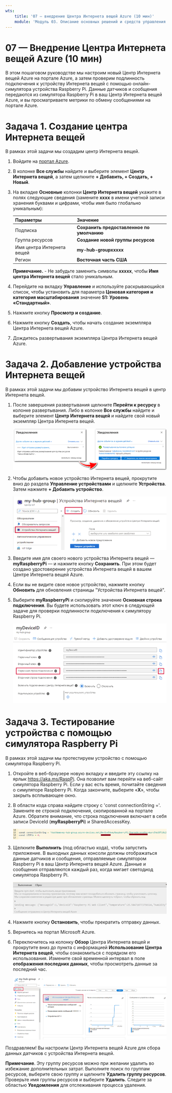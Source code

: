 ```yaml
---
wts:
    title: '07 — внедрение Центра Интернета вещей Azure (10 мин)'
    module: 'Модуль 03. Описание основных решений и средств управления'
---
```

# 07 — Внедрение Центра Интернета вещей Azure (10 мин)

В этом пошаговом руководстве мы настроим новый Центр Интернета вещей Azure на портале Azure, а затем проверим подлинность подключения к устройству Интернета вещей с помощью онлайн-симулятора устройства Raspberry Pi. Данные датчиков и сообщения передаются из симулятора Raspberry Pi в ваш Центр Интернета вещей Azure, и вы просматриваете метрики по обмену сообщениями на портале Azure.

# Задача 1. Создание центра Интернета вещей 

В рамках этой задачи мы создадим центр Интернета вещей. 

1. Войдите на [портал Azure](https://portal.azure.com).

2. В колонке **Все службы** найдите и выберите элемент **Центр Интернета вещей**, а затем щелкните **+ Добавить, + Создать, + Новый**.

3. На вкладке **Основные** колонки **Центр Интернета вещей** укажите в полях следующие сведения (замените **xxxx** в имени учетной записи хранения буквами и цифрами, чтобы имя было глобально уникальным):

    | Параметры | Значение |
    |--|--|
    | Подписка | **Сохранить предоставленное по умолчанию** |
    | Группа ресурсов | **Создание новой группы ресурсов** |
    | Имя центра Интернета вещей | **my-hub-groupxxxxx** |
    | Регион | **Восточная часть США** |

    **Примечание.** -  Не забудьте заменить символы **xxxxx**, чтобы **Имя центра Интернета вещей** стало уникальным.

4. Перейдите на вкладку **Управление** и используйте раскрывающийся список, чтобы установить для параметра **Ценовая категория и категория масштабирования** значение **S1: Уровень «Стандартный»**.

5. Нажмите кнопку **Просмотр и создание**.

6. Нажмите кнопку **Создать**, чтобы начать создание экземпляра Центра Интернета вещей Azure.

7. Дождитесь развертывания экземпляра Центра Интернета вещей Azure. 

# Задача 2. Добавление устройства Интернета вещей

В рамках этой задачи мы добавим устройство Интернета вещей в центр Интернета вещей. 

1. После завершения развертывания щелкните **Перейти к ресурсу** в колонке развертывания. Либо в колонке **Все службы** найдите и выберите элемент **Центр Интернета вещей** и найдите свой новый экземпляр Центра Интернета вещей.

	![Снимок экрана: уведомления о выполняемом и успешном развертывании на портале Azure.](../images/0601.png)

2. Чтобы добавить новое устройство Интернета вещей, прокрутите вниз до раздела **Управление устройствами** и щелкните **Устройства**. Затем нажмите **+ Добавить устройство**.

	![Снимок экрана: панель устройств Интернета вещей, выделенная в колонке навигации центра Интернета вещей, на портале Azure. Кнопка "Создать" выделена, чтобы показать, как добавить новое удостоверение устройства Интернета вещей в центр Интернета вещей.](../images/0602.png)

3. Введите имя для своего нового устройства Интернета вещей — **myRaspberryPi** — и нажмите кнопку **Сохранить**. При этом будет создано удостоверение устройства Интернета вещей в вашем Центре Интернета вещей Azure.

4. Если вы не видите свое новое устройство, нажмите кнопку **Обновить** для обновления страницы "Устройства Интернета вещей". 

5. Выберите **myRaspberryPi** и скопируйте значение **Основная строка подключения**. Вы будете использовать этот ключ в следующей задаче для проверки подлинности подключения к симулятору Raspberry Pi.

	![Снимок экрана: страница "Основная строка подключения" с выделенным значком копирования.](../images/0603.png)

# Задача 3. Тестирование устройства с помощью симулятора Raspberry Pi

В рамках этой задачи мы протестируем устройство с помощью симулятора Raspberry Pi. 

1. Откройте в веб-браузере новую вкладку и введите эту ссылку на ярлык https://aka.ms/RaspPi. Она позволит вам перейти на веб-сайт симулятора Raspberry Pi. Если у вас есть время, почитайте сведения о симуляторе Raspberry Pi. Когда закончите, выберите «**X**», чтобы закрыть всплывающее окно.

2. В области кода справа найдите строку с 'const connectionString ='. Замените ее строкой подключения, скопированной на портале Azure. Обратите внимание, что строка подключения включает в себя записи DeviceId (**myRaspberryPi**) и SharedAccessKey.

	![Снимок экрана: область написания кода в симуляторе Raspberry Pi.](../images/0604.png)

3. Щелкните **Выполнить** (под областью кода), чтобы запустить приложение. В выходных данных консоли должны отображаться данные датчиков и сообщения, отправляемые симулятором Raspberry Pi в ваш Центр Интернета вещей Azure. Данные и сообщения отправляются каждый раз, когда мигает светодиод симулятора Raspberry Pi. 

	![Снимок экрана: консоль симулятора Raspberry Pi.  В выходных данных консоли отображаются данные датчиков и сообщения, отправляемые симулятором Raspberry Pi в ваш Центр Интернета вещей Azure.](../images/0605.png)

5. Нажмите кнопку **Остановить**, чтобы прекратить отправку данных.

6. Вернитесь на портал Microsoft Azure.

7. Переключитесь на колонку **Обзор** Центра Интернета вещей и прокрутите вниз до пункта с информацией **Использование Центра Интернета вещей**, чтобы ознакомиться с порядком его использования. Измените свой временной интервал в поле **отображения последних данных**, чтобы просмотреть данные за последний час.

	![Снимок экрана: метрики в области использования Центра Интернета вещей на портале Azure.](../images/0606.png)


Поздравляем! Вы настроили Центр Интернета вещей Azure для сбора данных датчиков с устройства Интернета вещей.

**Примечание**. Эту группу ресурсов можно при желании удалить во избежание дополнительных затрат. Выполните поиск по группам ресурсов, выберите свою группу и щелкните **Удалить группу ресурсов**. Проверьте имя группы ресурсов и выберите **Удалить**. Следите за областью **Уведомления** для отслеживания процесса удаления.
